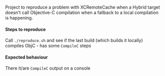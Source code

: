 
Project to reproduce a problem with XCRemoteCache when a Hybrid target doesn't call Objective-C compilation when a fallback to a local compilation is happening.

#### Steps to reproduce

Call `./reproduce.sh` and see if the last build (which builds it locally) compiles ObjC - has some `CompileC` steps

#### Expected behaviour

There it/are `CompileC` output on a console